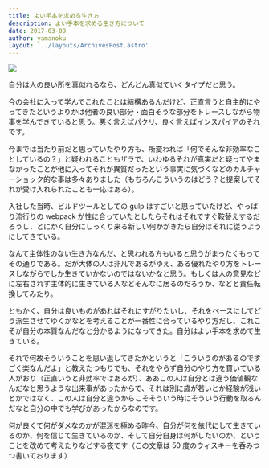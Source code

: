 ```yaml
---
title: よい手本を求める生き方
description: よい手本を求める生き方について
date: 2017-03-09
author: yamanoku
layout: '../layouts/ArchivesPost.astro'
---
```


![](https://i.gyazo.com/45f49f76855d41e548d3a16d0b92e98b.png)

自分は人の良い所を真似れるなら、どんどん真似ていくタイプだと思う。

今の会社に入って学んでこれたことは結構あるんだけど、正直言うと自主的にやってきたというよりかは他者の良い部分・面白そうな部分をトレースしながら物事を学んできていると思う。悪く言えばパクリ、良く言えばインスパイアのそれです。

今までは当たり前だと思っていたやり方も、所変われば「何でそんな非効率なことしているの？」と疑われることもザラで、いわゆるそれが真実だと疑ってやまなかったことが他に入ってそれが異質だったという事実に気づくなどのカルチャーショック的な事は多々ありました（もちろんこういうのはどう？と提案してそれが受け入れられたことも一応はある）。

入社した当時、ビルドツールとしての gulp はすごいと思っていたけど、やっぱり流行りの webpack が性に合っていたとしたらそれはそれですぐ鞍替えするだろうし、とにかく自分にしっくり来る新しい何かがきたら自分はそれに従うようにしてきている。

なんて主体性のない生き方なんだ、と思われる方もいると思うがまったくもってその通りである。だが大体の人は非凡であるがゆえ、ある優れたやり方をトレースしながらでしか生きていかないのではないかなと思う。もしくは人の意見などに左右されず主体的に生きている人などそんなに居るのだろうか、などと責任転換してみたり。

ともかく、自分は良いものがあればそれにすがりたいし、それをベースにしてどう派生させてゆくかなどを考えることが一番性に合っているやり方だし、これこそが自分の本質なんだなと分かるようになってきた。自分はよい手本を求めて生きている。

それで何故そういうことを思い返してきたかというと「こういうのがあるのですごく楽なんだよ」と教えたつもりでも、それをやらず自分のやり方を貫いている人がおり（正直いうと非効率ではあるが）、ああこの人は自分とは違う価値観なんだなと思うような出来事があったからで、それは別に歳が若いとか経験が浅いとかではなく、この人は自分と違うからこそそういう時にそういう行動を取るんだなと自分の中でも学びがあったからなのです。

何が良くて何がダメなのかが混迷を極める昨今、自分が何を依代にして生きているのか、何を信じて生きているのか、そして自分自身は何がしたいのか、ということを改めて考えたりなどする夜です（この文章は 50 度のウィスキーを呑みつつ書いております）
